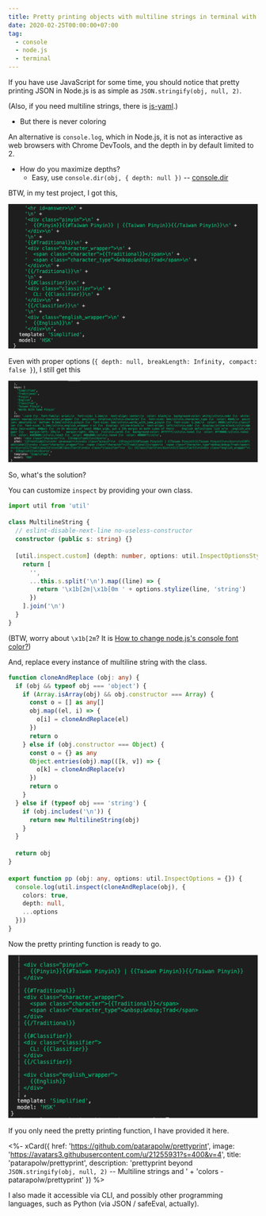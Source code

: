 ```yaml
---
title: Pretty printing objects with multiline strings in terminal with colors
date: 2020-02-25T00:00:00+07:00
tag:
  - console
  - node.js
  - terminal
---
```


If you have use JavaScript for some time, you should notice that pretty printing JSON in Node.js is as simple as `JSON.stringify(obj, null, 2)`.

(Also, if you need multiline strings, there is [js-yaml](https://github.com/nodeca/js-yaml).)

- But there is never coloring

An alternative is `console.log`, which in Node.js, it is not as interactive as web browsers with Chrome DevTools, and the depth in by default limited to 2.

- How do you maximize depths?
  - Easy, use `console.dir(obj, { depth: null })` -- [console.dir](https://nodejs.org/api/console.html#console_console_dir_obj_options)

<!-- excerpt_separator -->

BTW, in my test project, I got this,

![inspect-basic](https://raw.githubusercontent.com/patarapolw/prettyprint/master/screenshots/inspect-basic.png)

Even with proper options (`{ depth: null, breakLength: Infinity, compact: false }`), I still get this

![inspect-custom](https://raw.githubusercontent.com/patarapolw/prettyprint/master/screenshots/inspect-custom.png)

So, what's the solution?

You can customize `inspect` by providing your own class.

```ts
import util from 'util'

class MultilineString {
  // eslint-disable-next-line no-useless-constructor
  constructor (public s: string) {}

  [util.inspect.custom] (depth: number, options: util.InspectOptionsStylized) {
    return [
      '',
      ...this.s.split('\n').map((line) => {
        return '\x1b[2m|\x1b[0m ' + options.stylize(line, 'string')
      })
    ].join('\n')
  }
}
```

(BTW, worry about `\x1b[2m`? It is [How to change node.js's console font color?](https://stackoverflow.com/questions/9781218/how-to-change-node-jss-console-font-color))

And, replace every instance of multiline string with the class.

```ts
function cloneAndReplace (obj: any) {
  if (obj && typeof obj === 'object') {
    if (Array.isArray(obj) && obj.constructor === Array) {
      const o = [] as any[]
      obj.map((el, i) => {
        o[i] = cloneAndReplace(el)
      })
      return o
    } else if (obj.constructor === Object) {
      const o = {} as any
      Object.entries(obj).map(([k, v]) => {
        o[k] = cloneAndReplace(v)
      })
      return o
    }
  } else if (typeof obj === 'string') {
    if (obj.includes('\n')) {
      return new MultilineString(obj)
    }
  }

  return obj
}

export function pp (obj: any, options: util.InspectOptions = {}) {
  console.log(util.inspect(cloneAndReplace(obj), {
    colors: true,
    depth: null,
    ...options
  }))
}
```

Now the pretty printing function is ready to go.

![pp](https://raw.githubusercontent.com/patarapolw/prettyprint/master/screenshots/pp.png)

If you only need the pretty printing function, I have provided it here.

<%- xCard({
  href: 'https://github.com/patarapolw/prettyprint',
  image: 'https://avatars3.githubusercontent.com/u/21255931?s=400&v=4',
  title: 'patarapolw/prettyprint',
  description: 'prettyprint beyond `JSON.stringify(obj, null, 2)` -- Multiline strings and '
    + 'colors - patarapolw/prettyprint'
}) %>

I also made it accessible via CLI, and possibly other programming languages, such as Python (via JSON / safeEval, actually).
